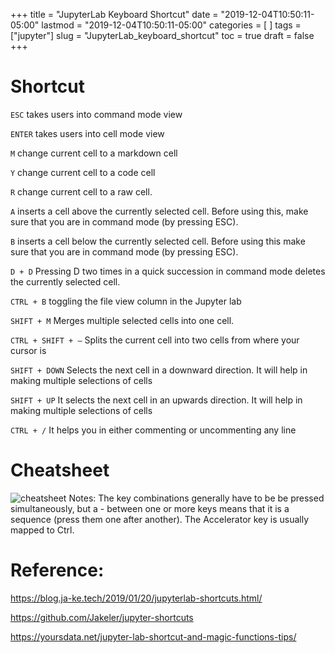 +++
title = "JupyterLab Keyboard Shortcut"
date = "2019-12-04T10:50:11-05:00"
lastmod = "2019-12-04T10:50:11-05:00"
categories = [ ]
tags = ["jupyter"]
slug = "JupyterLab_keyboard_shortcut"
toc = true
draft = false
+++

# Shortcut 
`ESC` takes users into command mode view

`ENTER` takes users into cell mode view

`M` change current cell to a markdown cell

`Y` change current cell to a code cell

`R` change current cell to a raw cell.

`A` inserts a cell above the currently selected cell. Before using this, make sure that you are in command mode (by pressing ESC).

`B` inserts a cell below the currently selected cell. Before using this make sure that you are in command mode (by pressing ESC).

`D + D` Pressing D two times in a quick succession in command mode deletes the currently selected cell.

`CTRL + B` toggling the file view column in the Jupyter lab

`SHIFT + M` Merges multiple selected cells into one cell.

`CTRL + SHIFT + –` Splits the current cell into two cells from where your cursor is

`SHIFT + DOWN` Selects the next cell in a downward direction. It will help in making multiple selections of cells

`SHIFT + UP`  It selects the next cell in an upwards direction. It will help in making multiple selections of cells

`CTRL + /` It helps you in either commenting or uncommenting any line

# Cheatsheet

![cheatsheet](https://res.cloudinary.com/azuretimes/image/upload/v1575477861/website/JupyterLab%20Keyboard%20Cheatsheet.png)
Notes: The key combinations generally have to be be pressed simultaneously, but a - between one or more keys means that it is a sequence (press them one after another). The Accelerator key is usually mapped to Ctrl.

# Reference:
https://blog.ja-ke.tech/2019/01/20/jupyterlab-shortcuts.html/

https://github.com/Jakeler/jupyter-shortcuts

https://yoursdata.net/jupyter-lab-shortcut-and-magic-functions-tips/
